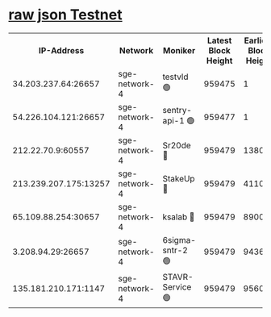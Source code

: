 
[raw json Testnet](https://rpc-check.sget.stavr.tech/sget/rpc-sget-result.json)
=


<table><tr><th>IP-Address</th><th>Network</th><th>Moniker</th><th>Latest Block Height</th><th>Earliest Block Height</th><th>Catching Up</th><th>Tx Index</th><th>Voting Power</th><th>Scan Time</th></tr><tr><td>34.203.237.64:26657</td><td>sge-network-4</td><td>testvld 🟢</td><td>959475</td><td>1</td><td>False</td><td>on</td><td>0</td><td>2024-01-05T00:09:13.287354407UTC</td></tr><tr><td>54.226.104.121:26657</td><td>sge-network-4</td><td>sentry-api-1 🟢</td><td>959477</td><td>1</td><td>False</td><td>on</td><td>0</td><td>2024-01-05T00:09:26.259080741UTC</td></tr><tr><td>212.22.70.9:60557</td><td>sge-network-4</td><td>Sr20de 🔴</td><td>959479</td><td>138001</td><td>False</td><td>on</td><td>99</td><td>2024-01-05T00:09:38.612145463UTC</td></tr><tr><td>213.239.207.175:13257</td><td>sge-network-4</td><td>StakeUp 🔴</td><td>959479</td><td>411001</td><td>False</td><td>off</td><td>100</td><td>2024-01-05T00:09:34.803245179UTC</td></tr><tr><td>65.109.88.254:30657</td><td>sge-network-4</td><td>ksalab 🔴</td><td>959479</td><td>890001</td><td>False</td><td>off</td><td>238</td><td>2024-01-05T00:09:38.195942673UTC</td></tr><tr><td>3.208.94.29:26657</td><td>sge-network-4</td><td>6sigma-sntr-2 🟢</td><td>959479</td><td>943625</td><td>False</td><td>on</td><td>0</td><td>2024-01-05T00:09:35.794136021UTC</td></tr><tr><td>135.181.210.171:1147</td><td>sge-network-4</td><td>STAVR-Service 🟢</td><td>959479</td><td>956001</td><td>False</td><td>on</td><td>0</td><td>2024-01-05T00:09:35.150191024UTC</td></tr></table>
